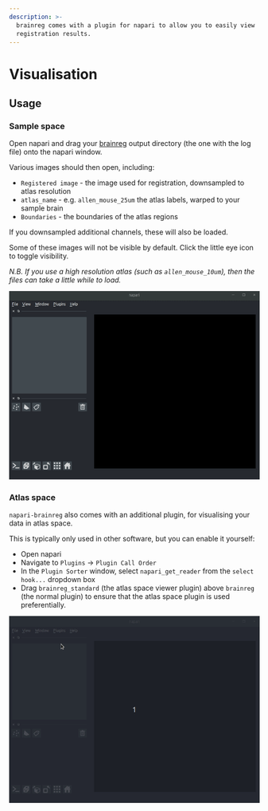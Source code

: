 ```yaml
---
description: >-
  brainreg comes with a plugin for napari to allow you to easily view
  registration results.
---
```


# Visualisation

## Usage

### Sample space

Open napari and drag your [brainreg](https://github.com/brainglobe/brainreg) output directory \(the one with the log file\) onto the napari window.

Various images should then open, including:

* `Registered image` - the image used for registration, downsampled to atlas resolution
* `atlas_name` - e.g. `allen_mouse_25um` the atlas labels, warped to your sample brain
* `Boundaries` - the boundaries of the atlas regions

If you downsampled additional channels, these will also be loaded.

Some of these images will not be visible by default. Click the little eye icon to toggle visibility.

_N.B. If you use a high resolution atlas \(such as `allen_mouse_10um`\), then the files can take a little while to load._

![Visualisation in sample space](https://raw.githubusercontent.com/brainglobe/napari-brainreg/master/resources/sample_space.gif)

### Atlas space

`napari-brainreg` also comes with an additional plugin, for visualising your data in atlas space.

This is typically only used in other software, but you can enable it yourself:

* Open napari
* Navigate to `Plugins` -&gt; `Plugin Call Order`
* In the `Plugin Sorter` window, select `napari_get_reader` from the `select hook...` dropdown box
* Drag `brainreg_standard` \(the atlas space viewer plugin\) above `brainreg` \(the normal plugin\) to ensure that the atlas space plugin is used preferentially.

![Visualising your data in atlas space](https://raw.githubusercontent.com/brainglobe/napari-brainreg/master/resources/atlas_space.gif)

